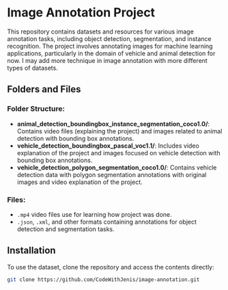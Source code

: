 # Image Annotation Project

This repository contains datasets and resources for various image annotation tasks, including object detection, segmentation, and instance recognition. The project involves annotating images for machine learning applications, particularly in the domain of vehicle and animal detection for now. I may add more technique in image annotation with more different types of datasets.

## Folders and Files

### Folder Structure:
- **animal_detection_boundingbox_instance_segmentation_coco1.0/**: Contains video files (explaining the project) and images related to animal detection with bounding box annotations.
- **vehicle_detection_boundingbox_pascal_voc1.1/**: Includes video explanation of the project and images focused on vehicle detection with bounding box annotations.
- **vehicle_detection_polygon_segmentation_coco1.0/**: Contains vehicle detection data with polygon segmentation annotations with original images and video explanation of the project.

### Files:
- `.mp4` video files use for learning how project was done.
- `.json`, `.xml`, and other formats containing annotations for object detection and segmentation tasks.

## Installation

To use the dataset, clone the repository and access the contents directly:

```bash
git clone https://github.com/CodeWithJenis/image-annotation.git
